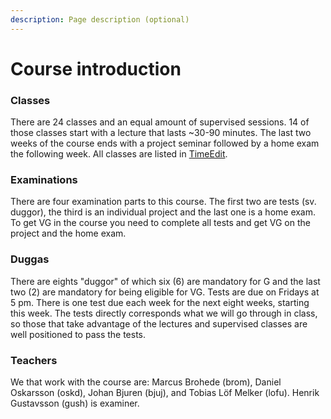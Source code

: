 ```yaml
---
description: Page description (optional)
---
```


# Course introduction

### Classes

There are 24 classes and an equal amount of supervised sessions. 14 of those classes start with a lecture that lasts ~30-90 minutes. The last two weeks of the course ends with a project seminar followed by a home exam the following week. All classes are listed in [TimeEdit](https://cloud.timeedit.net/his/web/schemaeng/ri167XQQ040Z50Qv97032gZ6y5Y7200Q5Y91Y5.html).

### Examinations

There are four examination parts to this course. The first two are tests \(sv. duggor\), the third is an individual project and the last one is a home exam. To get VG in the course you need to complete all tests and get VG on the project and the home exam.

### Duggas

There are eights "duggor" of which six \(6\) are mandatory for G and the last two \(2\) are mandatory for being eligible for VG. Tests are due on Fridays at 5 pm. There is one test due each week for the next eight weeks, starting this week. The tests directly corresponds what we will go through in class, so those that take advantage of the lectures and supervised classes are well positioned to pass the tests.

### Teachers

We that work with the course are: Marcus Brohede \(brom\), Daniel Oskarsson \(oskd\), Johan Bjuren \(bjuj\), and Tobias Löf Melker \(lofu\). Henrik Gustavsson \(gush\) is examiner.

